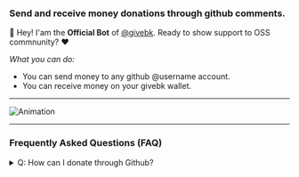 ### Send and receive money donations through github comments. 

👋 Hey! I'am the **Official Bot** of [@givebk](https://github.com/givebk). Ready to show support to OSS commnunity? ❤️

_What you can do:_

- You can send money to any github @username account.
- You can receive money on your givebk wallet.

---

![Animation](https://user-images.githubusercontent.com/97711978/164953144-b458ff34-482c-4db8-82af-685ae50a569b.gif)

---

### Frequently Asked Questions (FAQ)

<details>
  <summary>Q: How can I donate through Github?</summary>
  <br />
A: The first step is to make sure @givebk-bot is a participant in the issue or pull request that you want to mention him. You can request the bot join the issue or PR on https://givebk.io/cockpit/invite-bot. Next:

1. mention @givebk-bot + !give command;
2. mention @github-username to who you will donate;
and finally, add the amount.

`@givebk-bot !give @github-username U$ 1.50`

Remember: You must have a positive balance on your account or deposit first.
</details>


